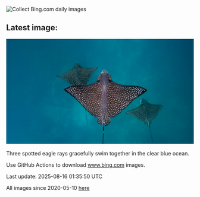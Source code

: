 ![Collect Bing.com daily images](https://github.com/counter2015/bing-daily-images/workflows/Collect%20Bing.com%20daily%20images/badge.svg)
## Latest image:
![](images/SpottedEagleRay.jpg)

Three spotted eagle rays gracefully swim together in the clear blue ocean.

Use GitHub Actions to download www.bing.com images.

Last update: 2025-08-16 01:35:50 UTC

All images since 2020-05-10 [here](https://github.com/counter2015/bing-daily-images/tree/master/images)
